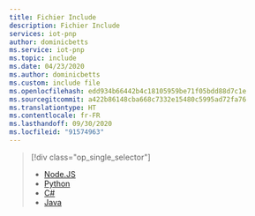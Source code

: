 ```yaml
---
title: Fichier Include
description: Fichier Include
services: iot-pnp
author: dominicbetts
ms.service: iot-pnp
ms.topic: include
ms.date: 04/23/2020
ms.author: dominicbetts
ms.custom: include file
ms.openlocfilehash: edd934b66442b4c18105959be71f05bdd88d7c1e
ms.sourcegitcommit: a422b86148cba668c7332e15480c5995ad72fa76
ms.translationtype: HT
ms.contentlocale: fr-FR
ms.lasthandoff: 09/30/2020
ms.locfileid: "91574963"
---
```

> [!div class="op_single_selector"]
> * [Node.JS](../articles/iot-pnp/quickstart-service-node.md)
> * [Python](../articles/iot-pnp/quickstart-service-python.md)
> * [C#](../articles/iot-pnp/quickstart-service-csharp.md)
> * [Java](../articles/iot-pnp/quickstart-service-java.md)